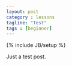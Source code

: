 ```yaml
---
layout: post
category : lessons
tagline: "Test"
tags : [beginner]
---
```

{% include JB/setup %}

Just a test post.
